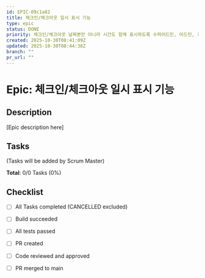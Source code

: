 ```yaml
---
id: EPIC-09c1a82
title: 체크인/체크아웃 일시 표시 기능
type: epic
status: DONE
priority: 체크인/체크아웃 날짜뿐만 아니라 시간도 함께 표시하도록 수퍼어드민, 어드민, 키오스크 모두 개선
created: 2025-10-30T08:41:09Z
updated: 2025-10-30T08:44:38Z
branch: ""
pr_url: ""
---
```


# Epic: 체크인/체크아웃 일시 표시 기능

## Description

[Epic description here]

## Tasks

(Tasks will be added by Scrum Master)

**Total**: 0/0 Tasks (0%)

## Checklist

- [ ] All Tasks completed (CANCELLED excluded)
- [ ] Build succeeded
- [ ] All tests passed
- [ ] PR created
- [ ] Code reviewed and approved
- [ ] PR merged to main

